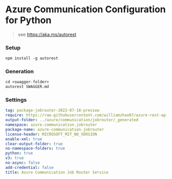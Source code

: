 # Azure Communication Configuration for Python

> see https://aka.ms/autorest

### Setup
```ps
npm install -g autorest
```

### Generation
```ps
cd <swagger-folder>
autorest SWAGGER.md
```

### Settings

``` yaml
tag: package-jobrouter-2022-07-18-preview
require: https://raw.githubusercontent.com/williamzhao87/azure-rest-api-specs/c6b35542072b325bfc07c32f5fc05fb5da6891bd/specification/communication/data-plane/JobRouter/readme.md
output-folder: ../azure/communication/jobrouter/_generated
namespace: azure.communication.jobrouter
package-name: azure-communication-jobrouter
license-header: MICROSOFT_MIT_NO_VERSION
enable-xml: true
clear-output-folder: true
no-namespace-folders: true
python: true
v3: true
no-async: false
add-credential: false
title: Azure Communication Job Router Service
```
